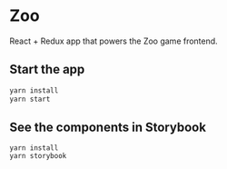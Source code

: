 # Zoo

React + Redux app that powers the Zoo game frontend.

## Start the app

```bash
yarn install
yarn start
```


## See the components in Storybook

```
yarn install
yarn storybook
```
